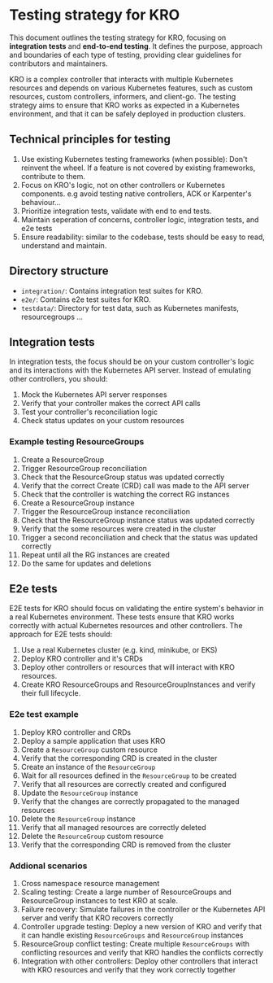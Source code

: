 # Testing strategy for KRO

This document outlines the testing strategy for KRO, focusing on **integration tests**
and **end-to-end testing**. It defines the purpose, approach and boundaries of each type
of testing, providing clear guidelines for contributors and maintainers.

KRO is a complex controller that interacts with multiple Kubernetes resources and
depends on various Kubernetes features, such as custom resources, custom controllers,
informers, and client-go. The testing strategy aims to ensure that KRO works as
expected in a Kubernetes environment, and that it can be safely deployed in production
clusters.

## Technical principles for testing

1. Use existing Kubernetes testing frameworks (when possible): Don't reinvent the wheel. 
    If a feature is not covered by existing frameworks, contribute to them.
3. Focus on KRO's logic, not on other controllers or Kubernetes components. e.g
   avoid testing native controllers, ACK or Karpenter's behaviour...
4. Prioritize integration tests, validate with end to end tests.
5. Maintain seperation of concerns, controller logic, integration tests, and e2e tests
6. Ensure readability: similar to the codebase, tests should be easy to read, understand
    and maintain.

## Directory structure

- `integration/`: Contains integration test suites for KRO.
- `e2e/`: Contains e2e test suites for KRO.
- `testdata/`: Directory for test data, such as Kubernetes manifests, resourcegroups ...

## Integration tests

In integration tests, the focus should be on your custom controller's logic and its
interactions with the Kubernetes API server. Instead of emulating other controllers,
you should:

1. Mock the Kubernetes API server responses
2. Verify that your controller makes the correct API calls
3. Test your controller's reconciliation logic
4. Check status updates on your custom resources

### Example testing ResourceGroups

1. Create a ResourceGroup
2. Trigger ResourceGroup reconciliation
3. Check that the ResourceGroup status was updated correctly
4. Verify that the correct Create (CRD) call was made to the API server
5. Check that the controller is watching the correct RG instances
6. Create a ResourceGroup instance
7. Trigger the ResourceGroup instance reconciliation
8. Check that the ResourceGroup instance status was updated correctly
9. Verify that the some resources were created in the cluster
10. Trigger a second reconciliation and check that the status was updated
  correctly
11. Repeat until all the RG instances are created
12. Do the same for updates and deletions

## E2e tests

E2E tests for KRO should focus on validating the entire system's behavior
in a real Kubernetes environment. These tests ensure that KRO works correctly
with actual Kubernetes resources and other controllers. The approach for E2E tests
should:

1. Use a real Kubernetes cluster (e.g. kind, minikube, or EKS)
2. Deploy KRO controller and it's CRDs
3. Deploy other controllers or resources that will interact with KRO
   resources.
4. Create KRO ResourceGroups and ResourceGroupInstances and verify
   their full lifecycle.

### E2e test example

1. Deploy KRO controller and CRDs
2. Deploy a sample application that uses KRO
3. Create a `ResourceGroup` custom resource
4. Verify that the corresponding CRD is created in the cluster
5. Create an instance of the `ResourceGroup`
6. Wait for all resources defined in the `ResourceGroup` to be created
7. Verify that all resources are correctly created and configured
8. Update the `ResourceGroup` instance
9. Verify that the changes are correctly propagated to the managed resources
10. Delete the `ResourceGroup` instance
11. Verify that all managed resources are correctly deleted
12. Delete the `ResourceGroup` custom resource
13. Verify that the corresponding CRD is removed from the cluster

### Addional scenarios

1. Cross namespace resource management
2. Scaling testing: Create a large number of ResourceGroups and 
   ResourceGroup instances to test KRO at scale.
3. Failure recovery: Simulate failures in the controller or the Kubernetes
   API server and verify that KRO recovers correctly
4. Controller upgrade testing: Deploy a new version of KRO and verify that it
   can handle existing `ResourceGroups` and `ResourceGroup` instances
5. ResourceGroup conflict testing: Create multiple `ResourceGroups` with conflicting
   resources and verify that KRO handles the conflicts correctly
6. Integration with other controllers: Deploy other controllers that interact with
   KRO resources and verify that they work correctly together
